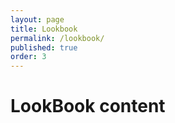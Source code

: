 ```yaml
---
layout: page
title: Lookbook
permalink: /lookbook/
published: true
order: 3
---
```


# LookBook content